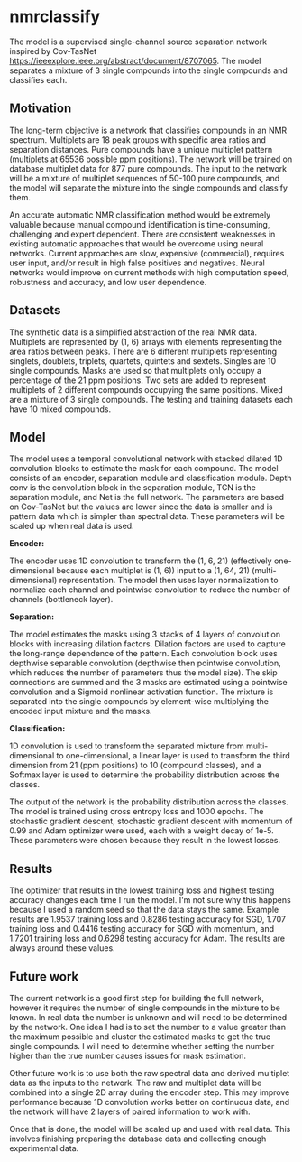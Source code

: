 # nmrclassify

The model is a supervised single-channel source separation network inspired by Cov-TasNet https://ieeexplore.ieee.org/abstract/document/8707065. The model separates a mixture of 3 single compounds into the single compounds and classifies each.


## Motivation

The long-term objective is a network that classifies compounds in an NMR spectrum. Multiplets are 18 peak groups with specific area ratios and separation distances. Pure compounds have a unique multiplet pattern (multiplets at 65536 possible ppm positions). The network will be trained on database multiplet data for 877 pure compounds. The input to the network will be a mixture of multiplet sequences of 50-100 pure compounds, and the model will separate the mixture into the single compounds and classify them. 

An accurate automatic NMR classification method would be extremely valuable because manual compound identification is time-consuming, challenging and expert dependent. There are consistent weaknesses in existing automatic approaches that would be overcome using neural networks. Current approaches are slow, expensive (commercial), requires user input, and/or result in high false positives and negatives. Neural networks would improve on current methods with high computation speed, robustness and accuracy, and low user dependence.


## Datasets

The synthetic data is a simplified abstraction of the real NMR data. Multiplets are represented by (1, 6) arrays with elements representing the area ratios between peaks. There are 6 different multiplets representing singlets, doublets, triplets, quartets, quintets and sextets. Singles are 10 single compounds. Masks are used so that multiplets only occupy a percentage of the 21 ppm positions. Two sets are added to represent multiplets of 2 different compounds occupying the same positions. Mixed are a mixture of 3 single compounds.  The testing and training datasets each have 10 mixed compounds.


## Model

The model uses a temporal convolutional network with stacked dilated 1D convolution blocks to estimate the mask for each compound. The model consists of an encoder, separation module and classification module. Depth conv is the convolution block in the separation module, TCN is the separation module, and Net is the full network. The parameters are based on Cov-TasNet but the values are lower since the data is smaller and is pattern data which is simpler than spectral data. These parameters will be scaled up when real data is used.

**Encoder:**

The encoder uses 1D convolution to transform the (1, 6, 21) (effectively one-dimensional because each multiplet is (1, 6)) input to a (1, 64, 21) (multi-dimensional) representation. The model then uses layer normalization to normalize each channel and pointwise convolution to reduce the number of channels (bottleneck layer). 

**Separation:**

The model estimates the masks using 3 stacks of 4 layers of convolution blocks with increasing dilation factors. Dilation factors are used to capture the long-range dependence of the pattern. Each convolution block uses depthwise separable convolution (depthwise then pointwise convolution, which reduces the number of parameters thus the model size). The skip connections are summed and the 3 masks are estimated using a pointwise convolution and a Sigmoid nonlinear activation function. The mixture is separated into the single compounds by element-wise multiplying the encoded input mixture and the masks. 

**Classification:**

1D convolution is used to transform the separated mixture from multi-dimensional to one-dimensional, a linear layer is used to transform the third dimension from 21 (ppm positions) to 10 (compound classes), and a Softmax layer is used to determine the probability distribution across the classes.

The output of the network is the probability distribution across the classes. The model is trained using cross entropy loss and 1000 epochs. The stochastic gradient descent, stochastic gradient descent with momentum of 0.99 and Adam optimizer were used, each with a weight decay of 1e-5. These parameters were chosen because they result in the lowest losses.

## Results

The optimizer that results in the lowest training loss and highest testing accuracy changes each time I run the model. I'm not sure why this happens because I used a random seed so that the data stays the same. Example results are 1.9537 training loss and 0.8286 testing accuracy for SGD, 1.707 training loss and 0.4416 testing accuracy for SGD with momentum, and 1.7201 training loss and 0.6298 testing accuracy for Adam. The results are always around these values. 

## Future work

The current network is a good first step for building the full network, however it requires the number of single compounds in the mixture to be known. In real data the number is unknown and will need to be determined by the network. One idea I had is to set the number to a value greater than the maximum possible and cluster the estimated masks to get the true single compounds. I will need to determine whether setting the number higher than the true number causes issues for mask estimation.

Other future work is to use both the raw spectral data and derived multiplet data as the inputs to the network. The raw and multiplet data will be combined into a single 2D array during the encoder step. This may improve performance because 1D convolution works better on continuous data, and the network will have 2 layers of paired information to work with.

Once that is done, the model will be scaled up and used with real data. This involves finishing preparing the database data and collecting enough experimental data.
